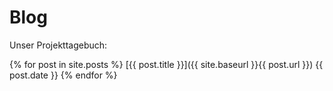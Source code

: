 # Blog

Unser Projekttagebuch:

{% for post in site.posts %}
  [{{ post.title }}]({{ site.baseurl }}{{ post.url }}) {{ post.date }}
{% endfor %}
